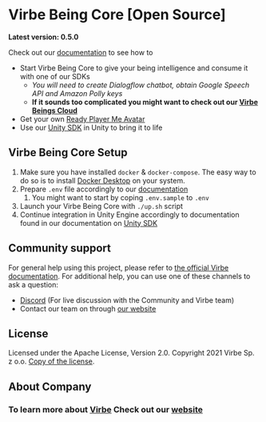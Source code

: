 # Virbe Being Core [Open Source]

**Latest version: 0.5.0**

Check out our [documentation](https://docs.virbe.ai) to see how to 
* Start Virbe Being Core to give your being intelligence and consume it with one of our SDKs
  * _You will need to create Dialogflow chatbot, obtain Google Speech API and Amazon Polly keys_
  * **If it sounds too complicated you might want to check out our [Virbe Beings Cloud](https://hub.virbe.app/)**
* Get your own [Ready Player Me Avatar](https://virbe.readyplayer.me)
* Use our [Unity SDK](https://docs.virbe.ai/deploy-being/unity) in Unity to bring it to life

## Virbe Being Core Setup
1. Make sure you have installed `docker` & `docker-compose`. The easy way to do so is to install [Docker Desktop](https://www.docker.com/products/docker-desktop) on your system.
2. Prepare `.env` file accordingly to our [documentation](https://docs.virbe.ai/open-source/configuration)
   1. You might want to start by coping `.env.sample` to `.env` 
3. Launch your Virbe Being Core with `./up.sh` script
4. Continue integration in Unity Engine accordingly to documentation found in our documentation on [Unity SDK](https://docs.virbe.ai/deploy-being/unity) 
## Community support

For general help using this project, please refer to [the official Virbe documentation](https://docs.virbe.ai/). For additional help, you can use one of these channels to ask a question:

- [Discord](https://discord.gg/M42WtfqM2n) (For live discussion with the Community and Virbe team)
- Contact our team on through [our website](https://virbe.ai#contact)

## License
Licensed under the Apache License, Version 2.0.
Copyright 2021 Virbe Sp. z o.o. [Copy of the license](LICENSE).

## About Company
### To learn more about [Virbe](https://virbe.ai) Check out our [website](https://virbe.ai)